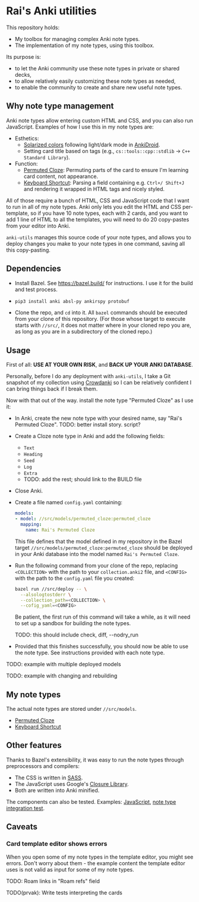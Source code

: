 # Rai's Anki utilities

This repository holds:

*   My toolbox for managing complex Anki note types.
*   The implementation of my note types, using this toolbox.

Its purpose is:

*   to let the Anki community use these note types in private or shared decks,
*   to allow relatively easily customizing these note types as needed,
*   to enable the community to create and share new useful note types.

## Why note type management

Anki note types allow entering custom HTML and CSS, and you can also run
JavaScript. Examples of how I use this in my note types are:

*   Esthetics:
    *   [Solarized colors](https://ethanschoonover.com/solarized/) following
        light/dark mode in [AnkiDroid](https://github.com/ankidroid/Anki-Android/).
    *   Setting card title based on tags (e.g.,
        `cs::tools::cpp::stdlib` &rarr; `C++ Standard Library`).
*   Function:
    *   [Permuted Cloze][permuted_cloze]: Permuting parts of the card to ensure
        I'm learning card content, not appearance.
    *   [Keyboard Shortcut][keyboard_shortcut]: Parsing a field containing e.g.
        `Ctrl+/ Shift+J` and rendering it wrapped in HTML tags and nicely styled.

All of those require a bunch of HTML, CSS and JavaScript code that I want to run
in all of my note types. Anki only lets you edit the HTML and CSS per-template,
so if you have 10 note types, each with 2 cards, and you want to add 1 line of
HTML to all the templates, you will need to do 20 copy-pastes from your editor
into Anki.

`anki-utils` manages this source code of your note types, and allows you to
deploy changes you make to your note types in one command, saving all this
copy-pasting.

## Dependencies

*   Install Bazel. See https://bazel.build/ for instructions.
    I use it for the build and test process.
*   ```bash
    pip3 install anki absl-py ankirspy protobuf
    ```
*   Clone the repo, and `cd` into it. All `bazel` commands should be executed
    from your clone of this repository. (For those whose target to execute
    starts with `//src/`, it does not matter where in your cloned repo you are,
    as long as you are in a subdirectory of the cloned repo.)

## Usage

First of all: **USE AT YOUR OWN RISK**, and **BACK UP YOUR ANKI DATABASE**.

Personally, before I do any deployment with `anki-utils`, I take a Git snapshot
of my collection using [Crowdanki](https://github.com/Stvad/CrowdAnki) so I can
be relatively confident I can bring things back if I break them.

Now with that out of the way. install the note type "Permuted Cloze" as I use it:

*   In Anki, create the new note type with your desired name, say "Rai's
    Permuted Cloze".
    TODO: better install story. script?
*   Create a Cloze note type in Anki and add the following fields:
    *   `Text`
    *   `Heading`
    *   `Seed`
    *   `Log`
    *   `Extra`
    *   TODO: add the rest; should link to the BUILD file
*   Close Anki.
*   Create a file named `config.yaml` containing:

    ```yaml
    models:
    - model: //src/models/permuted_cloze:permuted_cloze
      mapping:
        name: Rai's Permuted Cloze
    ```

    This file defines that the model defined in my repository in the
    Bazel target `//src/models/permuted_cloze:permuted_cloze` should
    be deployed in your Anki database into the model named `Rai's Permuted
    Cloze`.
*   Run the following command from your clone of the repo, replacing
    `<COLLECTION>` with the path to your `collection.anki2` file, and `<CONFIG>`
    with the path to the `config.yaml` file you created:

    ```bash
    bazel run //src/deploy -- \
      --alsologtostderr \
      --collection_path=<COLLECTION> \
      --cofig_yaml=<CONFIG>
    ```

    Be patient, the first run of this command will take a while, as it will need
    to set up a sandbox for building the note types.

    TODO: this should include check, diff, --nodry_run

*   Provided that this finishes successfully, you should now be able to use
    the note type. See instructions provided with each note type.

TODO: example with multiple deployed models

TODO: example with changing and rebuilding

## My note types

The actual note types are stored under `//src/models`.

*   [Permuted Cloze][permuted_cloze]
*   [Keyboard Shortcut][keyboard_shortcut]

## Other features

Thanks to Bazel's extensibility, it was easy to run the note types through
preprocessors and compilers:

*   The CSS is written in [SASS](https://sass-lang.com/).
*   The JavaScript uses Google's
    [Closure Library](https://developers.google.com/closure/library).
*   Both are written into Anki minified.

The components can also be tested. Examples:
[JavaScript](/src/shared_styles/tags_test.js), [note type integration
test](/src/models/permuted_cloze/test.py).

## Caveats

### Card template editor shows errors

When you open some of my note types in the template editor, you might see
errors. Don't worry about them - the example content the template
editor uses is not valid as input for some of my note types.

TODO: Roam links in "Roam refs" field

TODO(prvak): Write tests interpreting the cards

[permuted_cloze]: /src/models/permuted_cloze/README.md
[keyboard_shortcut]: /src/models/keyboard_shortcut/README.md
